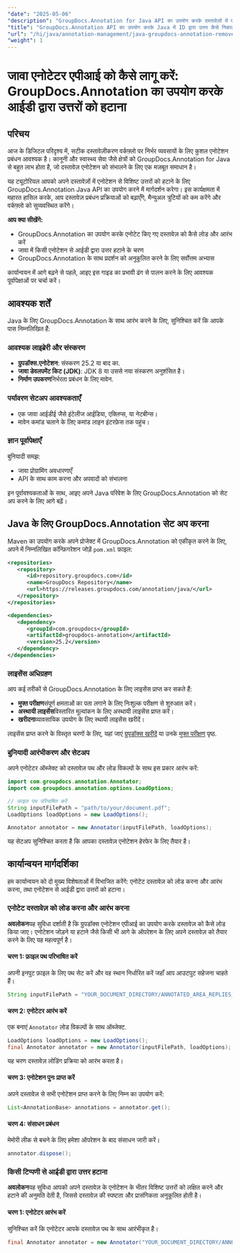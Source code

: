 ```yaml
---
"date": "2025-05-06"
"description": "GroupDocs.Annotation for Java API का उपयोग करके दस्तावेज़ों में एनोटेशन से उत्तरों को हटाने का तरीका जानें। इस चरण-दर-चरण मार्गदर्शिका के साथ अपने दस्तावेज़ प्रबंधन को बेहतर बनाएँ।"
"title": "GroupDocs.Annotation API का उपयोग करके Java में ID द्वारा उत्तर कैसे निकालें"
"url": "/hi/java/annotation-management/java-groupdocs-annotation-remove-replies-by-id/"
"weight": 1
---
```


# जावा एनोटेटर एपीआई को कैसे लागू करें: GroupDocs.Annotation का उपयोग करके आईडी द्वारा उत्तरों को हटाना

## परिचय

आज के डिजिटल परिदृश्य में, सटीक दस्तावेज़ीकरण वर्कफ़्लो पर निर्भर व्यवसायों के लिए कुशल एनोटेशन प्रबंधन आवश्यक है। कानूनी और स्वास्थ्य सेवा जैसे क्षेत्रों को GroupDocs.Annotation for Java से बहुत लाभ होता है, जो दस्तावेज़ एनोटेशन को संभालने के लिए एक मज़बूत समाधान है।

यह ट्यूटोरियल आपको अपने दस्तावेज़ों में एनोटेशन से विशिष्ट उत्तरों को हटाने के लिए GroupDocs.Annotation Java API का उपयोग करने में मार्गदर्शन करेगा। इस कार्यक्षमता में महारत हासिल करके, आप दस्तावेज़ प्रबंधन प्रक्रियाओं को बढ़ाएँगे, मैन्युअल त्रुटियों को कम करेंगे और वर्कफ़्लो को सुव्यवस्थित करेंगे।

**आप क्या सीखेंगे:**
- GroupDocs.Annotation का उपयोग करके एनोटेट किए गए दस्तावेज़ को कैसे लोड और आरंभ करें
- जावा में किसी एनोटेशन से आईडी द्वारा उत्तर हटाने के चरण
- GroupDocs.Annotation के साथ प्रदर्शन को अनुकूलित करने के लिए सर्वोत्तम अभ्यास

कार्यान्वयन में आगे बढ़ने से पहले, आइए इस गाइड का प्रभावी ढंग से पालन करने के लिए आवश्यक पूर्वापेक्षाओं पर चर्चा करें।

## आवश्यक शर्तें

Java के लिए GroupDocs.Annotation के साथ आरंभ करने के लिए, सुनिश्चित करें कि आपके पास निम्नलिखित हैं:

### आवश्यक लाइब्रेरी और संस्करण
- **ग्रुपडॉक्स.एनोटेशन**: संस्करण 25.2 या बाद का.
- **जावा डेवलपमेंट किट (JDK)**: JDK 8 या उससे नया संस्करण अनुशंसित है।
- **निर्माण उपकरण**निर्भरता प्रबंधन के लिए मावेन.

### पर्यावरण सेटअप आवश्यकताएँ
- एक जावा आईडीई जैसे इंटेलीज आईडिया, एक्लिप्स, या नेटबीन्स।
- मावेन कमांड चलाने के लिए कमांड लाइन इंटरफ़ेस तक पहुंच।

### ज्ञान पूर्वापेक्षाएँ
बुनियादी समझ:
- जावा प्रोग्रामिंग अवधारणाएँ
- API के साथ काम करना और अपवादों को संभालना

इन पूर्वावश्यकताओं के साथ, आइए अपने Java परिवेश के लिए GroupDocs.Annotation को सेट अप करने के लिए आगे बढ़ें।

## Java के लिए GroupDocs.Annotation सेट अप करना

Maven का उपयोग करके अपने प्रोजेक्ट में GroupDocs.Annotation को एकीकृत करने के लिए, अपने में निम्नलिखित कॉन्फ़िगरेशन जोड़ें `pom.xml` फ़ाइल:

```xml
<repositories>
   <repository>
      <id>repository.groupdocs.com</id>
      <name>GroupDocs Repository</name>
      <url>https://releases.groupdocs.com/annotation/java/</url>
   </repository>
</repositories>

<dependencies>
   <dependency>
      <groupId>com.groupdocs</groupId>
      <artifactId>groupdocs-annotation</artifactId>
      <version>25.2</version>
   </dependency>
</dependencies>
```

### लाइसेंस अधिग्रहण
आप कई तरीकों से GroupDocs.Annotation के लिए लाइसेंस प्राप्त कर सकते हैं:
- **मुफ्त परीक्षण**संपूर्ण क्षमताओं का पता लगाने के लिए निःशुल्क परीक्षण से शुरुआत करें।
- **अस्थायी लाइसेंस**विस्तारित मूल्यांकन के लिए अस्थायी लाइसेंस प्राप्त करें।
- **खरीदना**व्यावसायिक उपयोग के लिए स्थायी लाइसेंस खरीदें।

लाइसेंस प्राप्त करने के विस्तृत चरणों के लिए, यहां जाएं [ग्रुपडॉक्स खरीदें](https://purchase.groupdocs.com/buy) या उनके [मुफ्त परीक्षण](https://releases.groupdocs.com/annotation/java/) पृष्ठ.

### बुनियादी आरंभीकरण और सेटअप
अपने एनोटेटर ऑब्जेक्ट को दस्तावेज़ पथ और लोड विकल्पों के साथ इस प्रकार आरंभ करें:

```java
import com.groupdocs.annotation.Annotator;
import com.groupdocs.annotation.options.LoadOptions;

// फ़ाइल पथ परिभाषित करें
String inputFilePath = "path/to/your/document.pdf";
LoadOptions loadOptions = new LoadOptions();

Annotator annotator = new Annotator(inputFilePath, loadOptions);
```

यह सेटअप सुनिश्चित करता है कि आपका दस्तावेज़ एनोटेशन हेरफेर के लिए तैयार है।

## कार्यान्वयन मार्गदर्शिका

हम कार्यान्वयन को दो मुख्य विशेषताओं में विभाजित करेंगे: एनोटेट दस्तावेज़ को लोड करना और आरंभ करना, तथा एनोटेशन से आईडी द्वारा उत्तरों को हटाना।

### एनोटेट दस्तावेज़ को लोड करना और आरंभ करना

**अवलोकन**यह सुविधा दर्शाती है कि ग्रुपडॉक्स एनोटेशन एपीआई का उपयोग करके दस्तावेज़ को कैसे लोड किया जाए। एनोटेशन जोड़ने या हटाने जैसे किसी भी आगे के ऑपरेशन के लिए अपने दस्तावेज़ को तैयार करने के लिए यह महत्वपूर्ण है।

#### चरण 1: फ़ाइल पथ परिभाषित करें
अपनी इनपुट फ़ाइल के लिए पथ सेट करें और वह स्थान निर्धारित करें जहाँ आप आउटपुट सहेजना चाहते हैं।
```java
String inputFilePath = "YOUR_DOCUMENT_DIRECTORY/ANNOTATED_AREA_REPLIES_5";
```

#### चरण 2: एनोटेटर आरंभ करें
एक बनाएं `Annotator` लोड विकल्पों के साथ ऑब्जेक्ट.
```java
LoadOptions loadOptions = new LoadOptions();
final Annotator annotator = new Annotator(inputFilePath, loadOptions);
```
यह चरण दस्तावेज़ लोडिंग प्रक्रिया को आरंभ करता है।

#### चरण 3: एनोटेशन पुनः प्राप्त करें
अपने दस्तावेज़ से सभी एनोटेशन प्राप्त करने के लिए निम्न का उपयोग करें:
```java
List<AnnotationBase> annotations = annotator.get();
```

#### चरण 4: संसाधन प्रबंधन
मेमोरी लीक से बचने के लिए हमेशा ऑपरेशन के बाद संसाधन जारी करें।
```java
annotator.dispose();
```

### किसी टिप्पणी से आईडी द्वारा उत्तर हटाना

**अवलोकन**यह सुविधा आपको अपने दस्तावेज़ के एनोटेशन के भीतर विशिष्ट उत्तरों को लक्षित करने और हटाने की अनुमति देती है, जिससे दस्तावेज़ की स्पष्टता और प्रासंगिकता अनुकूलित होती है।

#### चरण 1: एनोटेटर आरंभ करें
सुनिश्चित करें कि एनोटेटर आपके दस्तावेज़ पथ के साथ आरंभीकृत है।
```java
final Annotator annotator = new Annotator("YOUR_DOCUMENT_DIRECTORY/ANNOTATED_AREA_REPLIES_5